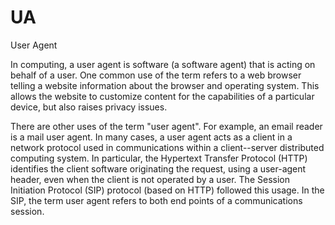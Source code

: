 # UA


User Agent

In computing, a user agent is software (a software agent) that is acting
on behalf of a user. One common use of the term refers to a web browser
telling a website information about the browser and operating system.
This allows the website to customize content for the capabilities of a
particular device, but also raises privacy issues.

There are other uses of the term "user agent". For example, an email
reader is a mail user agent. In many cases, a user agent acts as a
client in a network protocol used in communications within a
client--server distributed computing system. In particular, the
Hypertext Transfer Protocol (HTTP) identifies the client software
originating the request, using a user-agent header, even when the client
is not operated by a user. The Session Initiation Protocol (SIP)
protocol (based on HTTP) followed this usage. In the SIP, the term user
agent refers to both end points of a communications session.

